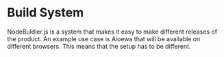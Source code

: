 # Build System
NodeBuldier.js is a system that makes it easy to make different releases of the product. An example use case is Aioewa that will be available on different browsers. This means that the setup has to be different.


<!--stackedit_data:
eyJoaXN0b3J5IjpbOTQxMzk2MTg2XX0=
-->